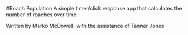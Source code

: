 #Roach Population
A simple timer/click response app that calculates the number of roaches over time

Written by Marko McDowell, with the assistance of Tanner Jones
